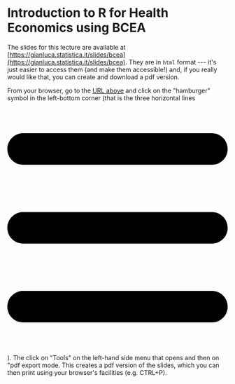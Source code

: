 # Introduction to R for Health Economics using BCEA

The slides for this lecture are available at [https://gianluca.statistica.it/slides/bcea](https://gianluca.statistica.it/slides/bcea). They are in `html` format --- it's just easier to access them (and make them accessible!) and, if you really would like that, you can create and download a pdf version.

From your browser, go to the [URL above](https://gianluca.statistica.it/slides/bcea) and click on the "hamburger" symbol in the left-bottom corner (that is the three horizontal lines <svg xmlns="http://www.w3.org/2000/svg" viewBox="0 0 448 512"><!--!Font Awesome Free 6.6.0 by @fontawesome - https://fontawesome.com License - https://fontawesome.com/license/free Copyright 2024 Fonticons, Inc.--><path d="M0 96C0 78.3 14.3 64 32 64l384 0c17.7 0 32 14.3 32 32s-14.3 32-32 32L32 128C14.3 128 0 113.7 0 96zM0 256c0-17.7 14.3-32 32-32l384 0c17.7 0 32 14.3 32 32s-14.3 32-32 32L32 288c-17.7 0-32-14.3-32-32zM448 416c0 17.7-14.3 32-32 32L32 448c-17.7 0-32-14.3-32-32s14.3-32 32-32l384 0c17.7 0 32 14.3 32 32z"/></svg>). The click on "Tools" on the left-hand side menu that opens and then on "pdf export mode. This creates a pdf version of the slides, which you can then print using your browser's facilities (e.g. CTRL+P).
